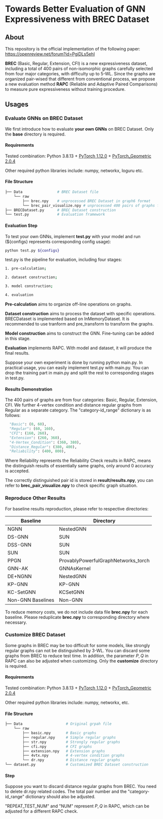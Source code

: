 # Towards Better Evaluation of GNN Expressiveness with BREC Dataset

## About

This repository is the official implementation of the following paper: https://openreview.net/forum?id=PgiDLs5ehI

**BREC** (Basic, Regular, Extension, CFI) is a new expressiveness dataset, including a total of 400 pairs of non-isomorphic graphs carefully selected from four major categories, with difficulty up to 5-WL. Since the graphs are organized pair-wised that different from conventional process, we propose a new evaluation method **RAPC** (Reliable and Adaptive Paired Comparisons) to measure pure expressiveness without training procedure.

## Usages

### Evaluate GNNs on BREC Dataset

We first introduce how to evaluate **your own GNNs** on BREC Dataset. Only the **base** directory is required.

#### Requirements

Tested combination: Python 3.8.13 + [PyTorch 1.12.0](https://pytorch.org/get-started/previous-versions/) + [PyTorch_Geometric 2.0.4](https://pytorch-geometric.readthedocs.io/en/latest/notes/installation.html)

Other required python libraries include: numpy, networkx, loguru etc.

#### File Structure

```bash
├──	Data				# BREC Dataset file
	└──	raw
		├──	brec.npy	# unprocessed BREC Dataset in graph6 format
		└──	brec_pair_visualize.npy	# unprocessed 400 pairs of graphs for visualization
├── BRECDataset.py		# BREC Dataset construction
└── test.py				# Evaluation framework
```

#### Evaluation Step

To test your own GNNs, implement **test.py** with your model and run (${configs} represents corresponding config usage):

```bash
python test.py ${configs}
```

test.py is the pipeline for evaluation, including four stages:

```bash
1. pre-calculation;

2. dataset construction;

3. model construction;

4. evaluation
```

**Pre-calculation** aims to organize off-line operations on graphs.

**Dataset construction** aims to process the dataset with specific operations. BRECDataset is implemented based on InMemoryDataset. It is recommended to use tranform and pre_transform to transform the graphs.

**Model construction** aims to construct the GNN. Fine-tuning can be added in this stage.

**Evaluation** implements RAPC. With model and dataset, it will produce the final results.

Suppose your own experiment is done by running python main.py. In practical usage, you can easily implement test.py with main.py. You can drop the training part in main.py and split the rest to corresponding stages in test.py.

#### Results Demonstration

The 400 pairs of graphs are from four categories: Basic, Regular, Extension, CFI. We further  4-vertex condition and distance regular graphs from Regular as a separate category. The "category-id_range" dictionary is as follows:

```python
  "Basic": (0, 60),
  "Regular": (60, 160),
  "CFI": (160, 260),
  "Extension": (260, 360),
  "4-Vertex_Condition": (360, 380),
  "Distance_Regular": (380, 400),
  "Reliability": (400, 800),
```

Where Reliability represents the Reliability Check results in RAPC, means the distinguish results of essentially same graphs, only around 0 accuracy is accepted.

The correctly distinguished pair id is stored in **result/results.npy**, you can refer to **brec_pair_visualize.npy** to check specific graph situation.

### Reproduce Other Results

For baseline results reproduction, please refer to respective directories:

| Baseline          | Directory                           |
| ----------------- | ----------------------------------- |
| NGNN              | NestedGNN                           |
| DS-GNN            | SUN                                 |
| DSS-GNN           | SUN                                 |
| SUN               | SUN                                 |
| PPGN              | ProvablyPowerfulGraphNetworks_torch |
| GNN-AK            | GNNAsKernel                         |
| DE+NGNN           | NestedGNN                           |
| KP-GNN            | KP-GNN                              |
| KC-SetGNN         | KCSetGNN                            |
| Non-GNN Baselines | Non-GNN                             |

To reduce memory costs, we do not include data file **brec.npy** for each baseline. Please reduplicate **brec.npy** to corresponding directory where necessary.

### Customize BREC Dataset

Some graphs in BREC may be too difficult for some models, like strongly regular graphs can not be distinguished by 3-WL. You can discard some graphs from BREC to reduce test time. In addition, the parameter $P,Q$ in RAPC can also be adjusted when customizing. Only the **customize** directory is required.

#### Requirements

Tested combination: Python 3.8.13 + [PyTorch 1.12.0](https://pytorch.org/get-started/previous-versions/) + [PyTorch_Geometric 2.0.4](https://pytorch-geometric.readthedocs.io/en/latest/notes/installation.html)

Other required python libraries include: numpy, networkx, etc.

#### File Structure

```bash
├──	Data					# Original grpah file
	└──	raw
		├── basic.npy		# Basic graphs
        ├── regular.npy		# Simple regular graphs
        ├── str.npy			# Strongly regular graphs
        ├── cfi.npy			# CFI graphs
        ├── extension.npy	# Extension graphs
        ├── 4vtx.npy		# 4-vertex condition graphs
        └── dr.npy			# Distance regular graphs
└── dataset.py				# Customized BREC Dataset construction
```

#### Step

Suppose you want to discard distance regular graphs from BREC. You need to delete dr.npy related codes. The total pair number and the "category-id_range" dictionary should also be adjusted.

"REPEAT_TEST_NUM" and "NUM" represent $P,Q$ in RAPC, which can be adjusted for a different RAPC check.

